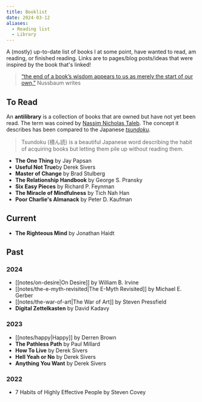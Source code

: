 ```yaml
---
title: Booklist
date: 2024-03-12
aliases:
  - Reading list
  - Library
---
```


A (mostly) up-to-date list of books I at some point, have wanted to read, am reading, or finished reading. Links are to pages/blog posts/ideas that were inspired by the book that's linked!

> [“the end of a book’s wisdom appears to us as merely the start of our own,”](https://www.themarginalian.org/2016/10/20/proust-on-reading/) Nussbaum writes

## To Read

An **antilibrary** is a collection of books that are owned but have not yet been read. The term was coined by [Nassim Nicholas Taleb](https://en.wikipedia.org/wiki/Nassim_Nicholas_Taleb "Nassim Nicholas Taleb"). The concept it describes has been compared to the Japanese *[tsundoku](https://en.wikipedia.org/wiki/Tsundoku "Tsundoku")*.

> Tsundoku (積ん読) is a beautiful Japanese word describing the habit of acquiring books but letting them pile up without reading them.

- **The One Thing** by Jay Papsan
- **Useful Not True**by Derek Sivers
- **Master of Change** by Brad Stulberg
- **The Relationship Handbook** by George S. Pransky
- **Six Easy Pieces** by Richard P. Feynman
- **The Miracle of Mindfulness** by Tich Nah Han
- **Poor Charlie's Almanack** by Peter D. Kaufman

## Current

- **The Righteous Mind** by Jonathan Haidt

## Past

### 2024

- [[notes/on-desire|On Desire]] by William B. Irvine
- [[notes/the-e-myth-revisited|The E-Myth Revisited]] by Michael E. Gerber
- [[notes/the-war-of-art|The War of Art]] by Steven Pressfield
- **Digital Zettelkasten** by David Kadavy

### 2023

- [[notes/happy|Happy]] by Derren Brown
- **The Pathless Path** by Paul Millard
- **How To Live** by Derek Sivers
- **Hell Yeah or No** by Derek Sivers
- **Anything You Want** by Derek Sivers

### 2022

- 7 Habits of Highly Effective People by Steven Covey
